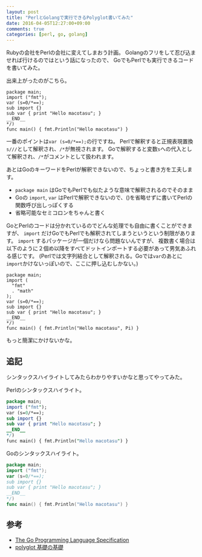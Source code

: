 ```yaml
---
layout: post
title: "PerlとGolangで実行できるPolyglot書いてみた"
date: 2016-04-05T12:27:00+09:00
comments: true
categories: [perl, go, golang]
---
```


Rubyの会社をPerlの会社に変えてしまおう計画。
Golangのフリをして忍び込ませれば行けるのではという話になったので、
GoでもPerlでも実行できるコードを書いてみた。

<!-- More -->

出来上がったのがこちら。

``` plain
package main;
import ("fmt");
var (s=0/*==);
sub import {}
sub var { print "Hello macotasu"; }
__END__
*/)
func main() { fmt.Println("Hello macotasu") }
```

一番のポイントは`var (s=0/*==);`の行ですね。
Perlで解釈すると正規表現置換`s///`として解釈され、`/*`が無視されます。
Goで解釈すると変数`s`への代入として解釈され、`/*`がコメントとして扱われます。

あとはGoのキーワードをPerlが解釈できないので、ちょっと書き方を工夫します。

- `package main` はGoでもPerlでも似たような意味で解釈されるのでそのまま
- Goの `import`, `var` はPerlで解釈できないので、()を省略せずに書いてPerlの関数呼び出しっぽくする
- 省略可能なセミコロンをちゃんと書く

GoとPerlのコードは分かれているのでどんな処理でも自由に書くことができますが、
`import` だけGoでもPerlでも解釈されてしまうというという制限があります。
`import` するパッケージが一個だけなら問題ないんですが、
複数書く場合は以下のように２個め以降をすべてドットインポートする必要があって男気あふれる感じです。
(Perlでは文字列結合として解釈される。Goでは`var`のあとに`import`かけないっぽいので、ここに押し込むしかない。)

``` plain
package main;
import (
  "fmt"
  . "math"
);
var (s=0/*==);
sub import {}
sub var { print "Hello macotasu"; }
__END__
*/)
func main() { fmt.Println("Hello macotasu", Pi) }
```


もっと簡潔にかけないかな。


## 追記

シンタックスハイライトしてみたらわかりやすいかなと思ってやってみた。

Perlのシンタックスハイライト。

``` perl
package main;
import ("fmt");
var (s=0/*==);
sub import {}
sub var { print "Hello macotasu"; }
__END__
*/)
func main() { fmt.Println("Hello macotasu") }
```

Goのシンタックスハイライト。

``` go
package main;
import ("fmt");
var (s=0/*==);
sub import {}
sub var { print "Hello macotasu"; }
__END__
*/)
func main() { fmt.Println("Hello macotasu") }
```


## 参考

- [The Go Programming Language Specification](https://golang.org/ref/spec)
- [polyglot 基礎の基礎](http://d.hatena.ne.jp/sugyan/20110306/1299418878)
